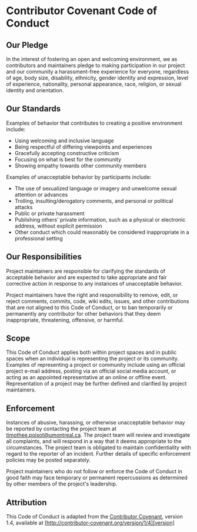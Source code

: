 # Contributor Covenant Code of Conduct

## Our Pledge

In the interest of fostering an open and welcoming environment, we as contributors and
maintainers pledge to making participation in our project and our community
a harassment-free experience for everyone, regardless of age, body size, disability,
ethnicity, gender identity and expression, level of experience, nationality, personal
appearance, race, religion, or sexual identity and orientation.

## Our Standards

Examples of behavior that contributes to creating a positive environment include:

* Using welcoming and inclusive language
* Being respectful of differing viewpoints and experiences
* Gracefully accepting constructive criticism
* Focusing on what is best for the community
* Showing empathy towards other community members

Examples of unacceptable behavior by participants include:

* The use of sexualized language or imagery and unwelcome sexual attention or advances
* Trolling, insulting/derogatory comments, and personal or political attacks
* Public or private harassment
* Publishing others' private information, such as a physical or electronic address, without explicit permission
* Other conduct which could reasonably be considered inappropriate in a professional setting

## Our Responsibilities

Project maintainers are responsible for clarifying the standards of acceptable behavior and
are expected to take appropriate and fair corrective action in response to any instances of
unacceptable behavior.

Project maintainers have the right and responsibility to remove, edit, or reject comments,
commits, code, wiki edits, issues, and other contributions that are not aligned to
this Code of Conduct, or to ban temporarily or permanently any contributor for other
behaviors that they deem inappropriate, threatening, offensive, or harmful.

## Scope

This Code of Conduct applies both within project spaces and in public spaces when an
individual is representing the project or its community. Examples of representing a project
or community include using an official project e-mail address, posting via an official
social media account, or acting as an appointed representative at an online or offline
event. Representation of a project may be further defined and clarified by project
maintainers.

## Enforcement

Instances of abusive, harassing, or otherwise unacceptable behavior may be reported by
contacting the project team at timothee.poisot@umontreal.ca. The project team will review
and investigate all complaints, and will respond in a way that it deems appropriate to the
circumstances. The project team is obligated to maintain confidentiality with regard to the
reporter of an incident. Further details of specific enforcement policies may be posted
separately.

Project maintainers who do not follow or enforce the Code of Conduct in good faith may face
temporary or permanent repercussions as determined by other members of the project's
leadership.

## Attribution

This Code of Conduct is adapted from the [Contributor Covenant][homepage], version 1.4,
available at [http://contributor-covenant.org/version/1/4][version]

[homepage]: http://contributor-covenant.org
[version]: http://contributor-covenant.org/version/1/4/
